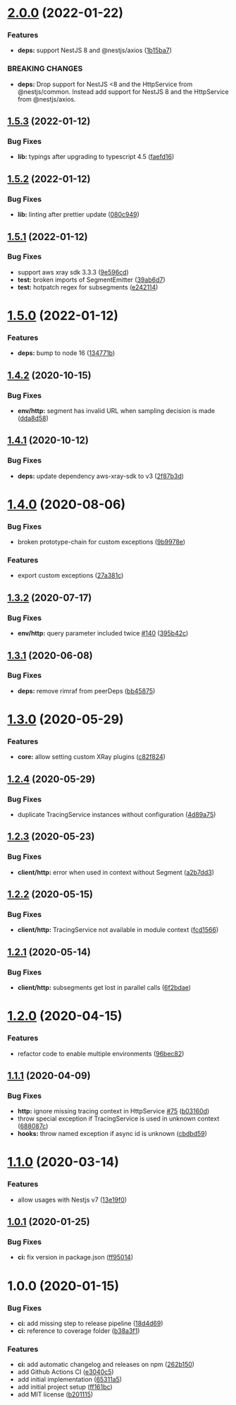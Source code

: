 # [2.0.0](https://github.com/narando/nest-xray/compare/v1.5.3...v2.0.0) (2022-01-22)


### Features

* **deps:** support NestJS 8 and @nestjs/axios ([1b15ba7](https://github.com/narando/nest-xray/commit/1b15ba747f98fc2a51c616dd99e137a44b08e298))


### BREAKING CHANGES

* **deps:** Drop support for NestJS <8 and the HttpService from
@nestjs/common. Instead add support for NestJS 8 and the HttpService from
@nestjs/axios.

## [1.5.3](https://github.com/narando/nest-xray/compare/v1.5.2...v1.5.3) (2022-01-12)


### Bug Fixes

* **lib:** typings after upgrading to typescript 4.5 ([faefd16](https://github.com/narando/nest-xray/commit/faefd163a8b316b41445fe86894f4041d25e9e81))

## [1.5.2](https://github.com/narando/nest-xray/compare/v1.5.1...v1.5.2) (2022-01-12)


### Bug Fixes

* **lib:** linting after prettier update ([080c949](https://github.com/narando/nest-xray/commit/080c94989dd2ce639ce7e4b616d98364b083fe4f))

## [1.5.1](https://github.com/narando/nest-xray/compare/v1.5.0...v1.5.1) (2022-01-12)


### Bug Fixes

* support aws xray sdk 3.3.3 ([9e596cd](https://github.com/narando/nest-xray/commit/9e596cd561ba0537d083ff0690dabb78621a564d))
* **test:** broken imports of SegmentEmitter ([39ab6d7](https://github.com/narando/nest-xray/commit/39ab6d72ff8078c3a935ed1478230f71f8edca84))
* **test:** hotpatch regex for subsegments ([e242114](https://github.com/narando/nest-xray/commit/e2421146a1046c6dec1dcbe84287df9efb7996ff))

# [1.5.0](https://github.com/narando/nest-xray/compare/v1.4.2...v1.5.0) (2022-01-12)


### Features

* **deps:** bump to node 16 ([134771b](https://github.com/narando/nest-xray/commit/134771b098c9a657db7c45cb1be11d01baf5dc7c))

## [1.4.2](https://github.com/narando/nest-xray/compare/v1.4.1...v1.4.2) (2020-10-15)


### Bug Fixes

* **env/http:** segment has invalid URL when sampling decision is made ([dda8d58](https://github.com/narando/nest-xray/commit/dda8d58fd8583704dd47fc3230218f5e5ba3b0da))

## [1.4.1](https://github.com/narando/nest-xray/compare/v1.4.0...v1.4.1) (2020-10-12)


### Bug Fixes

* **deps:** update dependency aws-xray-sdk to v3 ([2f87b3d](https://github.com/narando/nest-xray/commit/2f87b3dcc5cc464ba62b82162362a60aa255561f))

# [1.4.0](https://github.com/narando/nest-xray/compare/v1.3.2...v1.4.0) (2020-08-06)


### Bug Fixes

* broken prototype-chain for custom exceptions ([9b9978e](https://github.com/narando/nest-xray/commit/9b9978ef3f6b5f3ea9895c083841de85564ce085))


### Features

* export custom exceptions ([27a381c](https://github.com/narando/nest-xray/commit/27a381c339329128483d49f7cd2fa99f82d2d766))

## [1.3.2](https://github.com/narando/nest-xray/compare/v1.3.1...v1.3.2) (2020-07-17)


### Bug Fixes

* **env/http:** query parameter included twice [#140](https://github.com/narando/nest-xray/issues/140) ([395b42c](https://github.com/narando/nest-xray/commit/395b42ccd97aff8017cea322b874af7d53448ea9))

## [1.3.1](https://github.com/narando/nest-xray/compare/v1.3.0...v1.3.1) (2020-06-08)


### Bug Fixes

* **deps:** remove rimraf from peerDeps ([bb45875](https://github.com/narando/nest-xray/commit/bb45875e9bc843361575c48e39b10b8a194374c9))

# [1.3.0](https://github.com/narando/nest-xray/compare/v1.2.4...v1.3.0) (2020-05-29)


### Features

* **core:** allow setting custom XRay plugins ([c82f824](https://github.com/narando/nest-xray/commit/c82f8248d30282ae8caccbbb9f7559e39091b706))

## [1.2.4](https://github.com/narando/nest-xray/compare/v1.2.3...v1.2.4) (2020-05-29)


### Bug Fixes

* duplicate TracingService instances without configuration ([4d89a75](https://github.com/narando/nest-xray/commit/4d89a75928dbd56c242ece9c8f3ea6c8abb6329e))

## [1.2.3](https://github.com/narando/nest-xray/compare/v1.2.2...v1.2.3) (2020-05-23)


### Bug Fixes

* **client/http:** error when used in context without Segment ([a2b7dd3](https://github.com/narando/nest-xray/commit/a2b7dd3ae1e1bcb1173727d2342d4b7475e61912))

## [1.2.2](https://github.com/narando/nest-xray/compare/v1.2.1...v1.2.2) (2020-05-15)


### Bug Fixes

* **client/http:** TracingService not available in module context ([fcd1566](https://github.com/narando/nest-xray/commit/fcd1566f2d5b2d0d5b421ddcd54f541552f033a7))

## [1.2.1](https://github.com/narando/nest-xray/compare/v1.2.0...v1.2.1) (2020-05-14)


### Bug Fixes

* **client/http:** subsegments get lost in parallel calls ([6f2bdae](https://github.com/narando/nest-xray/commit/6f2bdaee40f57b9f353cdb171c647c52bff12c70))

# [1.2.0](https://github.com/narando/nest-xray/compare/v1.1.1...v1.2.0) (2020-04-15)


### Features

* refactor code to enable multiple environments ([96bec82](https://github.com/narando/nest-xray/commit/96bec82f6cde88702d167760d5d19b9661aedfe3))

## [1.1.1](https://github.com/narando/nest-xray/compare/v1.1.0...v1.1.1) (2020-04-09)


### Bug Fixes

* **http:** ignore missing tracing context in HttpService [#75](https://github.com/narando/nest-xray/issues/75) ([b03160d](https://github.com/narando/nest-xray/commit/b03160d03ee590ab7b416830a58ba8fb0508acc5))
* throw special exception if TracingService is used in unknown context ([688087c](https://github.com/narando/nest-xray/commit/688087c09af4b8a2c95f1a8931f9e8e0b3c88d3b))
* **hooks:** throw named exception if async id is unknown ([cbdbd59](https://github.com/narando/nest-xray/commit/cbdbd59d2c653b7fcc76b9835cdcca2984fe772f))

# [1.1.0](https://github.com/narando/nest-xray/compare/v1.0.1...v1.1.0) (2020-03-14)


### Features

* allow usages with Nestjs v7 ([13e19f0](https://github.com/narando/nest-xray/commit/13e19f0a6750b86034cde4946370a319af267404))

## [1.0.1](https://github.com/narando/nest-xray/compare/v1.0.0...v1.0.1) (2020-01-25)


### Bug Fixes

* **ci:** fix version in package.json ([ff95014](https://github.com/narando/nest-xray/commit/ff95014cc10310520de7931840c95c208ec3b1b4))

# 1.0.0 (2020-01-15)


### Bug Fixes

* **ci:** add missing step to release pipeline ([18d4d69](https://github.com/narando/nest-xray/commit/18d4d69f183cee85b5dc6fa063a392085bea590d))
* **ci:** reference to coverage folder ([b38a3f1](https://github.com/narando/nest-xray/commit/b38a3f1f982f982477e37c9b8d5be5b228741e51))


### Features

* **ci:** add automatic changelog and releases on npm ([262b150](https://github.com/narando/nest-xray/commit/262b1502819af8ba879291b9750d6a55f36b08a3))
* add Github Actions CI ([e3040c5](https://github.com/narando/nest-xray/commit/e3040c593e4b1b504a98d30cb68822254fb387af))
* add initial implementation ([65311a5](https://github.com/narando/nest-xray/commit/65311a5f6a1d124bea7c081d63d5af28d130a4d5))
* add initial project setup ([ff161bc](https://github.com/narando/nest-xray/commit/ff161bcabadd9862479ea1e4d4e18d8db1416101))
* add MIT license ([b201115](https://github.com/narando/nest-xray/commit/b201115839449c68638bf570af9311a8af08c1a4))
